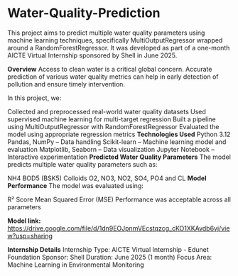 # Water-Quality-Prediction
This project aims to predict multiple water quality parameters using machine learning techniques, specifically MultiOutputRegressor wrapped around a RandomForestRegressor. It was developed as part of a one-month AICTE Virtual Internship sponsored by Shell in June 2025.

**Overview**
Access to clean water is a critical global concern. Accurate prediction of various water quality metrics can help in early detection of pollution and ensure timely intervention.

In this project, we:

Collected and preprocessed real-world water quality datasets
Used supervised machine learning for multi-target regression
Built a pipeline using MultiOutputRegressor with RandomForestRegressor
Evaluated the model using appropriate regression metrics
**Technologies Used**
Python 3.12
Pandas, NumPy – Data handling
Scikit-learn – Machine learning model and evaluation
Matplotlib, Seaborn – Data visualization
Jupyter Notebook – Interactive experimentation
**Predicted Water Quality Parameters**
The model predicts multiple water quality parameters such as:

NH4
BOD5 (BSK5)
Colloids
O2, NO3, NO2, SO4, PO4 and
CL
**Model Performance**
The model was evaluated using:

R² Score
Mean Squared Error (MSE)
Performance was acceptable across all parameters

**Model link:**
https://drive.google.com/file/d/1dn9EOJpnmVEcstqzcg_cKO1XKAvdb6vj/view?usp=sharing

**Internship Details**
Internship Type: AICTE Virtual Internship - Edunet Foundation
Sponsor: Shell
Duration: June 2025 (1 month)
Focus Area: Machine Learning in Environmental Monitoring

